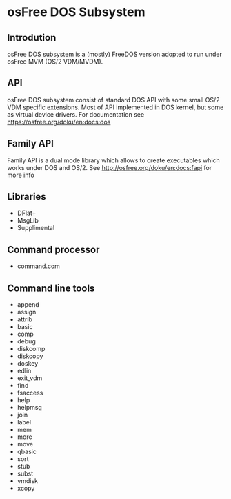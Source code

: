 # osFree DOS Subsystem

## Introdution

osFree DOS subsystem is a (mostly) FreeDOS version adopted to
run under osFree MVM (OS/2 VDM/MVDM).

## API

osFree DOS subsystem consist of standard DOS API with some small
OS/2 VDM specific extensions. Most of API implemented in DOS
kernel, but some as virtual device drivers. For documentation
see https://osfree.org/doku/en:docs:dos

## Family API

Family API is a dual mode library which allows to create executables
which works under DOS and OS/2. See http://osfree.org/doku/en:docs:fapi 
for more info

## Libraries

- DFlat+
- MsgLib
- Supplimental

## Command processor

- command.com

## Command line tools

- append
- assign
- attrib
- basic
- comp
- debug
- diskcomp
- diskcopy
- doskey
- edlin
- exit_vdm
- find
- fsaccess
- help
- helpmsg
- join
- label
- mem
- more
- move
- qbasic
- sort
- stub
- subst
- vmdisk
- xcopy
